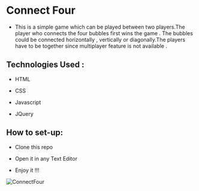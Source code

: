 # Connect Four

- This is a simple game which can be played between two players.The player who connects the four bubbles first wins the game . The bubbles could be connected horizontally , vertically or diagonally.The players have to be together since multiplayer feature is not available .

## Technologies Used :

- HTML

- CSS

- Javascript

- JQuery

## How to set-up:

- Clone this repo

- Open it in any Text Editor

- Enjoy it !!!

![ConnectFour](https://user-images.githubusercontent.com/68684482/124650666-98456c00-deb7-11eb-80e7-87e999d8ab96.png)
